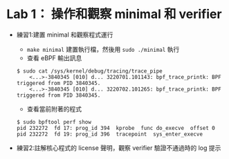 # Lab 1： 操作和觀察 minimal 和 verifier 

- 練習1:建置 minimal 和觀察程式運行

    - `make minimal` 建置執行檔，然後用 `sudo ./minimal` 執行
    - 查看 eBPF 輸出訊息

    ```shell
    $ sudo cat /sys/kernel/debug/tracing/trace_pipe
        <...>-3840345 [010] d... 3220701.101143: bpf_trace_printk: BPF triggered from PID 3840345.
        <...>-3840345 [010] d... 3220702.101265: bpf_trace_printk: BPF triggered from PID 3840345.
    ```

    - 查看當前附著的程式

    ```shell
    $ sudo bpftool perf show
    pid 232272  fd 17: prog_id 394  kprobe  func do_execve  offset 0
    pid 232272  fd 19: prog_id 396  tracepoint  sys_enter_execve
    ```

- 練習2:註解核心程式的 license 聲明，觀察 verifier 驗證不通過時的 log 提示
